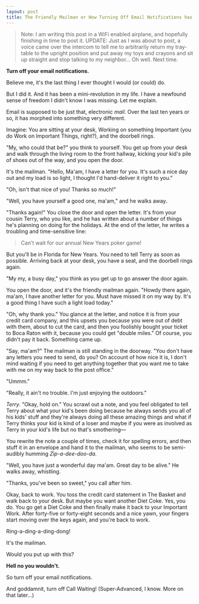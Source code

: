 ```yaml
---
layout: post
title: The Friendly Mailman or How Turning Off Email Notifications has Changed My Life
---
```


> Note: I am writing this post in a WiFi enabled airplane, and hopefully finishing in time to post it. UPDATE: Just as I was about to post, a voice came over the intercom to tell me to arbitrarily return my tray-table to the upright position and put away my toys and crayons and sit up straight and stop talking to my neighbor... Oh well. Next time.

__Turn off your email notifications.__

Believe me, it's the last thing I ever thought I would (or could) do.

But I did it. And it has been a mini-revolution in my life. I have a newfound sense of freedom I didn't know I was missing. Let me explain.

Email is supposed to be just that, electronic _mail_. Over the last ten years or so, it has morphed into something very different.

Imagine: You are sitting at your desk, Working on something Important (you do Work on Important Things, right?), and the doorbell rings.

"My, who could that be?" you think to yourself. You get up from your desk and walk through the living room to the front hallway, kicking your kid's pile of shoes out of the way, and you open the door.

It's the mailman. "Hello, Ma'am, I have a letter for you. It's such a nice day out and my load is so light, I thought I'd hand-deliver it right to you."

"Oh, isn't that nice of you! Thanks so much!"

"Well, you have yourself a good one, ma'am," and he walks away.

"Thanks again!" You close the door and open the letter. It's from your cousin Terry, who you like, and he has written about a number of things he's planning on doing for the holidays. At the end of the letter, he writes a troubling and time-sensitive line:

> Can't wait for our annual New Years poker game!

But you'll be in Florida for New Years. You need to tell Terry as soon as possible. Arriving back at your desk, you have a seat, and the doorbell rings again.

"My my, a busy day," you think as you get up to go answer the door again.

You open the door, and it's the friendly mailman again. "Howdy there again, ma'am, I have another letter for you. Must have missed it on my way by. It's a good thing I have such a light load today."

"Oh, why thank you." You glance at the letter, and notice it is from your credit card company, and this upsets you because you were out of debt with them, about to cut the card, and then you foolishly bought your ticket to Boca Raton with it, because you could get "double miles." Of course, you didn't pay it back. Something came up.

"Say, ma'am?" The mailman is still standing in the doorway. "You don't have any letters you need to send, do you? On account of how nice it is, I don't mind waiting if you need to get anything together that you want me to take with me on my way back to the post office."

"Ummm."

"Really, it ain't no trouble. I'm just enjoying the outdoors."

*Terry.* "Okay, hold on." You scrawl out a note, and you feel obligated to tell Terry about what your kid's been doing because he always sends you all of his kids' stuff and they're always doing all these amazing things and what if Terry thinks your kid is kind of a loser and maybe if you were as involved as Terry in your kid's life but no that's smothering—

You rewrite the note a couple of times, check it for spelling errors, and then stuff it in an envelope and hand it to the mailman, who seems to be semi-audibly humming *Zip-a-dee-doo-da.*

"Well, you have just a wonderful day ma'am. Great day to be alive." He walks away, whistling.

"Thanks, you've been so sweet," you call after him.

Okay, back to work. You toss the credit card statement in The Basket and walk back to your desk. But maybe you want another Diet Coke. Yes, you do. You go get a Diet Coke and then finally make it back to your Important Work. After forty-five or forty-eight seconds and a nice yawn, your fingers start moving over the keys again, and you're back to work.

Ring-a-ding-a-ding-dong!

It's the mailman.

Would you put up with this?

**Hell no you wouldn't.**

So turn off your email notifications.

And goddamnit, turn off Call Waiting! (Super-Advanced, I know. More on that later...)
